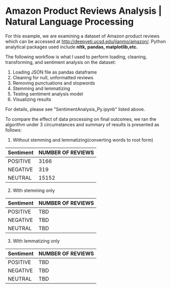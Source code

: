 # Amazon Product Reviews Analysis | Natural Language Processing

For this example, we are examining a dataset of Amazon product reviews which can be accessed at http://deepyeti.ucsd.edu/jianmo/amazon/. Python analytical packages used include **nltk, pandas, matplotlib,etc.**

The following workflow is what I used to perform loading, cleaning, transforming, and sentiment analysis on the dataset:
1. Loading JSON file as pandas dataframe
2. Cleaning for null, unformatted reviews
3. Removing punctuations and stopwords
4. Stemming and lemmatizing
5. Testing sentiment analysis model
6. Visualizing results

For details, please see "SentimentAnalysis_Py.ipynb" listed above.

To compare the effect of data processing on final outcomes, we ran the algorithm under 3 circumstances and summary of results is presented as follows:

1. Without stemming and lemmatizing(converting words to root form)

| Sentiment | NUMBER OF REVIEWS |
| ------------- | ------------- |
| POSITIVE  | 3166 |
| NEGATIVE  | 319 |
| NEUTRAL  | 15152 |

2. WIth stemming only

| Sentiment | NUMBER OF REVIEWS |
| ------------- | ------------- |
| POSITIVE  | TBD |
| NEGATIVE  | TBD |
| NEUTRAL  | TBD |

3. WIth lemmatizing only

| Sentiment | NUMBER OF REVIEWS |
| ------------- | ------------- |
| POSITIVE  | TBD |
| NEGATIVE  | TBD |
| NEUTRAL  | TBD |





